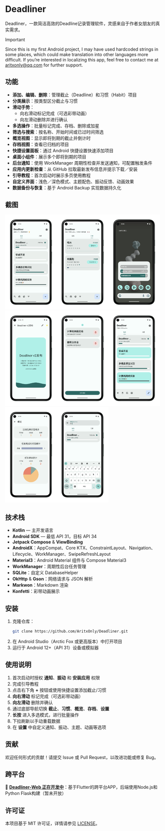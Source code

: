 # Deadliner

Deadliner，一款简洁高效的Deadline记录管理软件，灵感来自于作者女朋友的真实需求。

> [!IMPORTANT]
> Since this is my first Android project, I may have used hardcoded strings in some places, which could make translation into other languages more difficult. If you’re interested in localizing this app, feel free to contact me at aritxonly@qq.com for further support.

## 功能

- **添加、编辑、删除**：管理截止（Deadline）和习惯（Habit）项目
- **分类展示**：按类型区分截止与习惯
- **滑动手势**：
  - 向右滑动标记完成（可选彩带动画）
  - 向左滑动删除并进行确认
- **多选操作**：批量标记完成、存档、删除或加星
- **筛选与搜索**：按名称、开始时间或已过时间筛选
- **概览视图**：显示即将到期的截止并倒计时
- **存档视图**：查看已归档的项目
- **快捷设置面板**：通过 Android 快捷设置快速添加项目
- **桌面小组件**：展示多个即将到期的项目
- **后台通知**：使用 WorkManager 周期性检查并发送通知，可配置触发条件
- **应用内更新检查**：从 GitHub 拉取最新发布信息并提示下载／安装
- **引导教程**：首次启动时展示多页使用教程
- **自定义界面**：浅色／深色模式、主题配色、振动反馈、动画效果
- **数据备份与恢复**：基于 Android Backup 实现数据持久化

## 截图

<img src="./assets/pixel5_home.png" alt="概览" style="width:33%;" /><img src="./assets/pixel5_habit.png" style="width:33%;" /><img src="./assets/pixel5_widget.png" style="width:33%;" /><img src="./assets/pixel5_detail.png" style="width:33%;" /><img src="./assets/pixel5_archive.png" style="width:33%;" /><img src="./assets/pixel5_multiselect.png" style="width:33%;" /><img src="./assets/pixel5_overview.png" style="width:33%;" /><img src="./assets/pixel5_search.png" style="width:33%;" />

## 技术栈

- **Kotlin** — 主开发语言
- **Android SDK** — 最低 API 31，目标 API 34
- **Jetpack Compose** & **ViewBinding**
- **AndroidX**：AppCompat、Core KTX、ConstraintLayout、Navigation、Lifecycle、WorkManager、SwipeRefreshLayout
- **Material3**：Android Material 组件与 Compose Material3
- **WorkManager**：周期性后台任务管理
- **SQLite**：自定义 DatabaseHelper
- **OkHttp** & **Gson**：网络请求与 JSON 解析
- **Markwon**：Markdown 渲染
- **Konfetti**：彩带动画展示

## 安装

1. 克隆仓库：
   ```bash
   git clone https://github.com/AritxOnly/Deadliner.git
   ```
2. 在 Android Studio（Arctic Fox 或更高版本）中打开项目
3. 运行于 Android 12+（API 31）设备或模拟器

## 使用说明

1. 首次启动时授权 **通知**、**振动** 和 **安装应用** 权限
2. 完成引导教程
3. 点击右下角 **+** 按钮或使用快捷设置添加截止/习惯
4. **向右滑动** 标记完成（可选彩带动画）
5. **向左滑动** 删除并确认
6. 通过底部导航切换 **截止**、**习惯**、**概览**、**存档**、**设置**
7. **长按** 进入多选模式，进行批量操作
8. 下拉刷新以手动重载数据
9. 在 **设置** 中自定义通知、振动、主题、动画等选项

## 贡献

欢迎任何形式的贡献！请提交 Issue 或 Pull Request，以改进功能或修复 Bug。

## 跨平台

🚀 [**Deadliner-Web 正在开发中**](https://github.com/AritxOnly/Deadliner-Web)：基于Flutter的跨平台APP，后端使用Node.js和Python Flask构建（暂未开放）

## 许可证

本项目基于 MIT 许可证，详情请参见 [LICENSE](LICENSE)。
